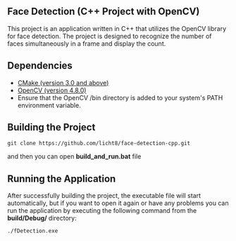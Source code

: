 ## Face Detection (C++ Project with OpenCV)
This project is an application written in C++ that utilizes the OpenCV library for face detection. 
The project is designed to recognize the number of faces simultaneously in a frame and display the count.

## Dependencies
* [CMake (version 3.0 and above)](https://cmake.org/download/)
* [OpenCV (version 4.8.0)](https://opencv.org/releases/)
* Ensure that the OpenCV /bin directory is added to your system's PATH environment variable.

## Building the Project
```
git clone https://github.com/licht8/face-detection-cpp.git
```
and then you can open **build_and_run.bat** file

## Running the Application
After successfully building the project, the executable file will start automatically, but if you want to open it again or have any problems you can run the application by executing the following command from the **build/Debug/** directory:
```
./fDetection.exe
```
